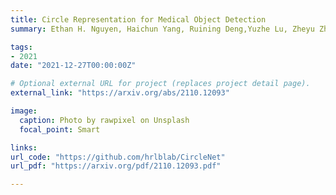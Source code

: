 ```yaml
---
title: Circle Representation for Medical Object Detection
summary: Ethan H. Nguyen, Haichun Yang, Ruining Deng,Yuzhe Lu, Zheyu Zhu, Joseph T. Roland, Le Lu, BennettA. Landman, Agnes B. Fogo, **Yuankai Huo** <br> ***IEEE Transactions on Medical Imaging*** **(2021)** 

tags:
- 2021
date: "2021-12-27T00:00:00Z"

# Optional external URL for project (replaces project detail page).
external_link: "https://arxiv.org/abs/2110.12093"

image:
  caption: Photo by rawpixel on Unsplash
  focal_point: Smart

links:
url_code: "https://github.com/hrlblab/CircleNet"
url_pdf: "https://arxiv.org/pdf/2110.12093.pdf"

---
```

